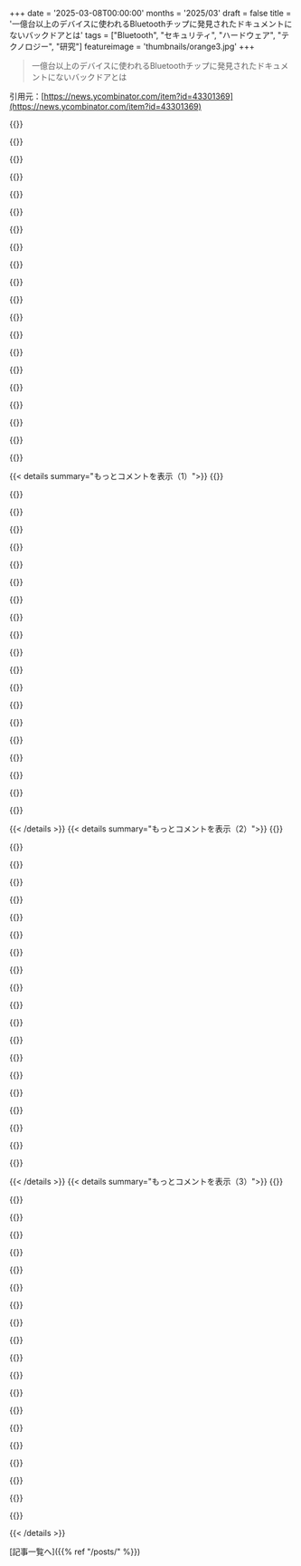 +++
date = '2025-03-08T00:00:00'
months = '2025/03'
draft = false
title = '一億台以上のデバイスに使われるBluetoothチップに発見されたドキュメントにないバックドアとは'
tags = ["Bluetooth", "セキュリティ", "ハードウェア", "テクノロジー", "研究"]
featureimage = 'thumbnails/orange3.jpg'
+++

> 一億台以上のデバイスに使われるBluetoothチップに発見されたドキュメントにないバックドアとは

引用元：[https://news.ycombinator.com/item?id=43301369](https://news.ycombinator.com/item?id=43301369)

{{<matomeQuote body="タイトルはちょっと誤解を招くかも。読んでみたら、'バックドア’は自分のUSB Bluetoothアダプタのメモリや低レベル機能を覗いたり操作したりする機能っぽいから、無線越しには使えないんじゃないかな。こういう未文書のデバッグコマンドはよくあることで、何度も逆アセンブルして見つけたことがある。これ単体では大きな問題とは思わない。もしこれがホスト以外から使えたら話は変わるけど。" userName="iracigt" createdAt="2025-03-08T16:58:45" color="#785bff">}}

{{<matomeQuote body="オープンハードウェアの観点から見ると、こういう大げさな見出しは迷惑。デバッグインターフェースやファームウェア更新が’バックドア’や’セキュリティの脆弱性’とされるのは、全てを閉じ込める結果になってしまう。Espressifはこの分野でほぼ唯一のオープンさを持っていて、ツールチェーンやモデムスタックの逆アセンブルを奨励しているのに、こういう悪い宣伝が返ってくるのは悲しい。" userName="iracigt" createdAt="2025-03-08T17:13:48" color="#45d325">}}

{{<matomeQuote body="HCIコマンドは、さらに別の欠陥がない限り遠隔からはアクセスできない。記事の重要な部分は、『BluetoothスタックがHCIコマンドをデバイスでどう扱うかによって、悪意のあるファームウェアや不正Bluetooth接続を通してのリモートな悪用が可能かもしれない』ってこと。安全なドライバスタックを持ち、ローカルコードを信頼すれば、HCIのベンダー拡張は問題ないはずだけど、HCI拡張はセキュリティホールになり得る。" userName="AlotOfReading" createdAt="2025-03-08T23:07:56" color="#785bff">}}

{{<matomeQuote body="もしコンピュータが自分のBluetoothアダプタのメモリを覗いたり操作しているとしたら、Web Bluetooth APIの上で動いているソフトウェアが関係してるかも。悪化しないことを願うけど、最悪の場合、信頼できるソフトがBluetoothアクセスを必要として許可した結果、マルウェアが残ってしまう可能性も。無文書のアクセスがあるのは、特に持続性が問題になると、悪影響が大きい。" userName="usrusr" createdAt="2025-03-08T17:43:14" color="">}}

{{<matomeQuote body="想像してみて。半信半疑のソフトを信じてBluetoothアクセスを許可した結果、結局マルウェアが残ると、最悪の事態になるかも。だけど、そんな環境を持ってる人はほぼいない。さらに、このチップセットはIOTデバイスにしか使われてないから、恐れたように使えるわけじゃないし、書き込み可能なメモリも持ってるのか疑問だ。" userName="gruez" createdAt="2025-03-08T17:46:50" color="">}}

{{<matomeQuote body="なるほど、'PCがESPを無線のために使うことはない、ESPは無線をするデバイスとして使われる'って思っていたんだけど、気づかなかった。Bluetoothチップを聞くとNordicsを思い浮かべるけど、PCがANT+を話すためにUSBポートに入れるドングルがNrf52だったりする。" userName="usrusr" createdAt="2025-03-08T18:49:00" color="">}}

{{<matomeQuote body="＞最悪のケースを無視して、半信半疑のソフトを許可した結果、マルウェアが残るかもしれない。4つのセキュリティ境界を越えてハードウェアアクセスを許すのは危険で、リスクを理解してないなら何が起きてもおかしくない。仮想Bluetoothデバイスを使って、ハイパーバイザーに実際のデバイスを操作させる方が安全だよ。" userName="laurowyn" createdAt="2025-03-08T22:39:44" color="#ff5c5c">}}

{{<matomeQuote body="攻撃者が別の脆弱性からアクセスを得た場合、この機能は役立つかもしれない。ESP32がホストシステムにシリアルリンクで接続されたモデムとして使われている場合、攻撃者は文書化されてないコマンドを使ってBluetoothデバイスを攻撃することも考えられる。ホストデバイスにルート権限がなくてもできるかも。" userName="20after4" createdAt="2025-03-08T17:20:54" color="">}}

{{<matomeQuote body="その通り。研究は良い。ソフトウェア開発者はHCIがこんな制御を持つとは思ってないから、未文書なため脅威モデルに含まれず、ユーザースペースから予期せず利用可能になる。'バックドア’と呼ぶのは間違ってないけど、誤解を招くのも事実。ここでの脅威は、予想外の能力を持つコンテキストの持続性にある。" userName="iracigt" createdAt="2025-03-08T17:28:39" color="#45d325">}}

{{<matomeQuote body="＞ソフト開発者はHCIがこんな制御を持つとは思ってないから、未文書なため脅威モデルに含まれず、ユーザースペースから予期せず利用可能に。この可能性は現代のIO周辺機器スタックを知ってるソフト開発者には明らかで、OSドライバの設計ミスに対しての防御策はほとんどない。ドキュメントがない限り、こうした機能を持たないと考えるのは甘い。" userName="throwaway5574" createdAt="2025-03-08T22:13:32" color="#ff5c5c">}}

{{<matomeQuote body="そうだね、でも...実際のプロジェクトでESP32のHCIを外部にさらすやつっている？Hackadayの記事とかで見かける”Your ESP32 As A USB Bluetooth Dongle”みたいなやつくらいじゃない？それ見て”いいね”って思って、あとは忘れるみたいな。もし実際にそんなデバイスを見つけたら、いい脱獄ベクトルになりそうだけど、脱獄が必要なデバイスかどうかは分からないし、特に意味がない気もする。" userName="seba_dos1" createdAt="2025-03-08T18:14:30" color="">}}

{{<matomeQuote body="＞理論的には、攻撃者は未文書のコマンドを使って近くのBluetoothデバイスをスキャン、偽装、攻撃する可能性がある。ESP32をホストしているデバイスでroot権限を取得しなくてもできるかもって、これってノートパソコンが乗っ取られた時と何が違うの？aircrack-ngとかを使えるようになるのは同じじゃない？" userName="gruez" createdAt="2025-03-08T17:41:58" color="#38d3d3">}}

{{<matomeQuote body="そんなに違わないかも。普通の”pwn”より簡単かもしれないし、root権限がなくてもできるかもだけど、これはTFAに書いてあることに基づいた私の仮説ね。" userName="20after4" createdAt="2025-03-08T18:05:55" color="">}}

{{<matomeQuote body="もしUSBなら、ChromeのJSで直接できるはずだよ。" userName="sitkack" createdAt="2025-03-08T18:08:58" color="">}}

{{<matomeQuote body="WebUSBはデバイスがUSBディスクリプタでオプトインしないといけない。そうじゃないと、ファームウェアの更新ができるUSBデバイスはこの問題を抱えることになるかも。ここでの問題はWebSerialかもね、HCIはシリアルポートデバイスを通じてくるから。ホストのドライバがBluetoothアダプタとして受け取ったら、OSはシリアルデバイスへのアクセスをブロックするべきだと思うけど。" userName="iracigt" createdAt="2025-03-08T18:14:59" color="">}}

{{<matomeQuote body="＞WebUSBはデバイスがUSBディスクリプタでオプトインしないといけない。確か、あの制限は取り除かれたはず。" userName="monocasa" createdAt="2025-03-08T19:18:10" color="">}}

{{<matomeQuote body="＞普通の”pwn”より簡単かもしれないし、root権限がなくてもできるかも。これはIOTデバイスだから、全てがrootで動いてるよ。" userName="gruez" createdAt="2025-03-08T18:30:14" color="#38d3d3">}}

{{<matomeQuote body="私のノートパソコンには、この”脆弱性”について何も書かれていない10ページのクイックスタートガイドが付いてきた。Wi-Fiチップが混信モードに入ったりパケットを注入できるかどうかを知るには、ボランティアが维护しているWikiをチェックしなきゃいけない。" userName="gruez" createdAt="2025-03-08T18:29:24" color="">}}

{{<matomeQuote body="じゃあ、悪意のあるIoTデバイスやツールを作れないか？ちょっと疑問で、他のエクスプロイト経由でのアクセスが必要な理由が分からない。Bluetoothの知識があまりないんだけど、近くのデバイスを”スキャン”、“偽装”、“攻撃”するって、ターゲットがすでに接続しているデバイスのこと？くだらない質問でごめん。" userName="tru3_power" createdAt="2025-03-09T14:51:25" color="">}}

{{<matomeQuote body="理論的には攻撃者は、非文書化されたコマンドを使って周囲のBluetoothデバイスをスキャンしたり、偽装したり、その他の攻撃をすることができる。で？デバイスは乗っ取られたってことじゃん。Bluetoothチップが特殊な魔法の防御装置だと思ってたの？物理的な外部の行動者をどうやって止めるの？「ここにESP32禁止」って書いた看板でも貼ってるの？" userName="huang_chung" createdAt="2025-03-08T17:25:36" color="">}}

{{< details summary="もっとコメントを表示（1）">}}
{{<matomeQuote body="読んだ感じ、これは大騒ぎしすぎなんじゃない？OS内からディスクドライブのファームウェアを書き換えられるってことを知るまで待とうぜ。" userName="huang_chung" createdAt="2025-03-08T17:18:10" color="">}}

{{<matomeQuote body="@iracigt：スノーデンが発表した信じられない機密情報を知っていたり、期待していたりした人が多くいたが、秘密にしておいて一般的な言葉で話し合っていたんだ。あなたが求めている「バックドア」の証拠は、別のスノーデン的なリーク、安価なプローブや脱獄、または高価で時間がかかるアナログ分析で得られる。現行の証拠と技術的実現可能性を見る限り、安価な中国のSoCに信頼を置かないほうがいい。大まかな結論として、現在のCCP管理下の中国製SoCがRF側からの悪用に弱い可能性が高い。クリティカルなインフラや家庭での使用には信じられない。西側の代替案としてはRaspberry Pi PICO 2 Wが推奨される。" userName="vaxman" createdAt="2025-03-11T00:34:53" color="#45d325">}}

{{<matomeQuote body="つまり、Bluetoothの暗号を覗けるってことじゃん。どうやってそれがバックドアじゃないの？" userName="2OEH8eoCRo0" createdAt="2025-03-08T21:46:52" color="">}}

{{<matomeQuote body="あなたは誤読してるみたいだね：＞”この新しいツールを使って、TargolicはBluetooth機能の低レベルコントロールを可能にする隠されたベンダー固有のコマンドを発見した”。攻撃はBluetoothを介して行われる。USBCドライバを使って攻撃の可能性を探ったって話だ。" userName="vlovich123" createdAt="2025-03-08T20:22:55" color="">}}

{{<matomeQuote body="あなたが引用したものには、Bluetoothを介してのエクスプロイトがあるって意味はない。つまり、それが本当に正しいなら、もっと良い引用を見つけないといけないよ。" userName="seba_dos1" createdAt="2025-03-08T20:26:43" color="">}}

{{<matomeQuote body="それだけでなく、USBCドライバじゃなくてCで書かれたUSBドライバだ。全てが間違ってる。元の記事は本当に不快で、今の情報を考えると実際には大したことじゃない。" userName="justsid" createdAt="2025-03-09T00:05:10" color="">}}

{{<matomeQuote body="私が受け取ったのは、悪意のある行為者が自分の製品でESP32チップを使ってこれらのコマンドを利用して、実質的にはトロイの木馬を配信する可能性があるってこと。『この超安いホームオートメーション製品を買って』が、私のネットワークにAPTをインストールすることになる。" userName="haswell" createdAt="2025-03-08T17:09:07" color="">}}

{{<matomeQuote body="それは正確な解釈じゃない。せいぜい、ESP32ラジオを使ったデバイスが任意のパケットを送信したり、MACアドレスを変更したり、メモリやレジスタに読み書きできるってことだ。＞”この超安いホームオートメーション製品を買って”が、私のネットワークにAPTをインストールすることになる。って言っても、それはおかしい。ラジオ付きのデバイスを買うなら、悪意のあるファームウェアが任意のことをする可能性はあるって思うのは普通で、それがネットワークの管理権を持つことを意味するわけじゃない。" userName="Aurornis" createdAt="2025-03-08T17:30:28" color="">}}

{{<matomeQuote body="記事は誤解を招く内容で、攻撃者がコマンドを利用するなら既にデバイスを制御しているから、Bluetoothの仕組みを使って好きにできるんだ。問題は、ファームウェアが他人に適切に入力を検証せずにESPのBluetoothを使わせることができる場合だけど、これは珍しいケースだよ。" userName="seba_dos1" createdAt="2025-03-08T18:03:40" color="">}}

{{<matomeQuote body="攻撃者がコマンドを使えるなら、そのデバイスのライフサイクル内で既に制御されてるのか、過去に制御されてたのかはどうなの？もしサプライヤーが意図的にかサプライチェーンの問題でデバイスを脆弱な状態にするなら、これも問題じゃない？" userName="haswell" createdAt="2025-03-08T20:17:08" color="#ff33a1">}}

{{<matomeQuote body="これらのコマンドは、ROMブートローダーができることをやるんだ。HCIインターフェースを使うから問題になるかも。でも、実際にこの”バックドア”がどういうものか分からずに推測してるだけじゃないの？研究者自身がこのコマンドを”攻撃や監査の実施においてデバイスの多様性を高める”と説明してるから。" userName="seba_dos1" createdAt="2025-03-08T20:33:40" color="">}}

{{<matomeQuote body="安いホームオートメーション製品を買うことが、そのままネットワークにAPTをインストールすることになる。意図があるならBluetoothにコードを隠す必要はなく、ファームウェアにそのまま書けばいいから。デバイス自体がトロイの木馬ってことだよ。" userName="huang_chung" createdAt="2025-03-08T17:12:23" color="#45d325">}}

{{<matomeQuote body="ESPHomeで再フラッシュできるピンにアクセスできるESP32製品を買うべき！" userName="stragies" createdAt="2025-03-08T17:14:45" color="">}}

{{<matomeQuote body="100％賛成だよ。ESPHomeはESP32を活用するのに最高だね。" userName="20after4" createdAt="2025-03-08T17:22:09" color="">}}

{{<matomeQuote body="安い中華IoTガジェットを購入して自宅ネットワークに接続するリスクは、どこにでもある話だよね？" userName="alt227" createdAt="2025-03-08T18:18:11" color="">}}

{{<matomeQuote body="安いホームオートメーション製品を買うことがAPTをインストールするってこと、最初からそういう前提じゃなかったっけ？" userName="excalibur" createdAt="2025-03-08T18:49:06" color="">}}

{{<matomeQuote body="研究者が発見したのは、すでにコード実行を持つ人に低レベルの予想以上のアクセスを許す未文書のハードウェア機能なんだ。これを”バックドア”と呼ぶのはクリックベイトに過ぎない。" userName="lima" createdAt="2025-03-08T17:04:57" color="#38d3d3">}}

{{<matomeQuote body="ちょっと混乱してるんだけど、Bluetoothスタックにいくつかの未文書のコマンドがあるの？もしこれがデバイス上で既に実行中のコードにしかアクセスできないんなら、バックドアとは呼べない気がする。" userName="Palomides" createdAt="2025-03-08T16:57:23" color="">}}

{{<matomeQuote body="確かにBluetoothスタックがHCIコマンドをどう扱うか次第で、悪意のあるファームウェアや不正なBluetooth接続を通じて、このバックドアがリモートで利用される可能性があるかもね。でも、ここでの話はRCEではないと思うよ。" userName="20after4" createdAt="2025-03-08T16:59:54" color="">}}

{{<matomeQuote body="引用されてる内容がRCEを説明してないって、どういう意味？この悪意のあるファームウェアは実際に存在するのか、ESP32が出回ってる中でそれが入ってた可能性はどれくらいあるのかなど、疑問はたくさんあるけど、明らかにRCEを描写してるよ。" userName="haswell" createdAt="2025-03-08T17:14:45" color="#785bff">}}


{{< /details >}}
{{< details summary="もっとコメントを表示（2）">}}
{{<matomeQuote body="リモート攻撃ではないって言いたいんだ。Bluetoothアダプターを使ったコンピュータが自分のファームウェアをデバッグしたり修正したりすることは普通のことだし。問題は、このインターフェースが文書化されてないため、開発者が脅威モデリングを考慮してない可能性があるってことなんだ。" userName="iracigt" createdAt="2025-03-08T17:23:49" color="">}}

{{<matomeQuote body="あなたは、文書化されてないコマンドがリモートで攻撃可能な状態にすることができないと言ってるの？これらのコマンドを実行するにはローカルでの実行が必要かもしれないけど、その影響やハードウェアへの潜在的な影響は分けて考えないといけないよ。" userName="haswell" createdAt="2025-03-08T17:34:05" color="">}}

{{<matomeQuote body="デバイスはプログラム可能として売られてるし、サプライヤーが自分のコードをロードして完全にコントロールしてる。それが売り文句でもあるんだ。さらに、EspressifはBluetoothアダプターの標準インターフェースを使ったコードも出してるから、サプライチェーン内の誰でもこのコマンドなしでファームウェアを変更できる。" userName="iracigt" createdAt="2025-03-08T18:11:04" color="#ff5c5c">}}

{{<matomeQuote body="`nc -l 31337 | sh`を実行すると、システムがリモートで攻撃される状態になるかもしれないけど、それがncやshのRCE脆弱性を意味するわけじゃないんだ。" userName="Purplish9893" createdAt="2025-03-08T17:50:58" color="">}}

{{<matomeQuote body="ncやshはよく知られたツールだし、実行状態を検査できるし、様々な設定の影響が理解されてる。もし誰かが今まで知らなかったncを発見したら、そのソフトウェアは全く別のカテゴリに入るよ。" userName="haswell" createdAt="2025-03-08T18:06:16" color="">}}

{{<matomeQuote body="`nc -l 31337 | sh`を実行すると、システムがリモートで攻撃される状態になるね。誰かがそれをMastodonに投稿して、セキュリティカンファレンスで「Living off the Land: the Hidden Threat Within」ってタイトルで発表する前に早く言わないと。" userName="huang_chung" createdAt="2025-03-08T18:08:33" color="#45d325">}}

{{<matomeQuote body="ここでの攻撃内容は新しいファームウェアをデバイスに再プログラムできること。でも、ターゲットデバイスに物理的に接続しないといけないから、実質的には新しい方法が一つ増えただけだよ。このバックドアは文書化されてなかっただけなんだ。" userName="mystified5016" createdAt="2025-03-09T15:55:46" color="">}}

{{<matomeQuote body="リモートアクセスを有効にするのにローカルアクセスが必要なら、それはRCEじゃないよ。" userName="unsnap_biceps" createdAt="2025-03-08T17:52:28" color="">}}

{{<matomeQuote body="”悪意のあるファームウェアや不正なBluetooth接続でバックドアが可能かも”って言ってるけど、悪意のあるファームウェアはRCEじゃないし、悪さするならその方法でできるんだよね。不正な接続は理論上の話で、まだ実証されてない。記事の見出しは実際の証拠以上に盛りすぎじゃない？エクスプロイトコードのデモを見せてもらってから評価を変えるよ。" userName="20after4" createdAt="2025-03-08T17:23:51" color="">}}

{{<matomeQuote body="同意。これは普通のことだし、ファームウェアのアップデートと大差ないよ。懸念されるのは、インバンドデバッグがファームウェアアップデートより必要な権限が少ないかもしれないところ。ユーザー空間のプログラムが悪意のあるペイロードを加える可能性もあるんだ。" userName="iracigt" createdAt="2025-03-08T17:04:08" color="">}}

{{<matomeQuote body="理論的にはBluetoothラジオに低レベルアクセスがあるのは当然なんじゃない？こういう低レベルのインターフェースがある方が好きだな。ドキュメントがないのが問題かも。昔、QualcommのラジオをUSB経由で使ってロック解除してた時はフルOOBの読み書きだったから今のところは良いかも。" userName="mmastrac" createdAt="2025-03-08T17:06:24" color="#ff5c5c">}}

{{<matomeQuote body="彼らのスライドがスペイン語であることはこちらです：<br>https://www.documentcloud.org/documents/25554812-2025-rooted..." userName="rurban" createdAt="2025-03-08T16:45:06" color="">}}

{{<matomeQuote body="要約すると、ファームウェアをリバースエンジニアリングしてHCIコマンドを見つけたってこと。メモリの読み書き、パケット送信、MACアドレスの設定もできるけど、これってあんまりバックドアじゃないよね。デバイスに完全にアクセスしないとHCIコマンドを送れないから、すでにデバイスを操作できてるってこと。面白い研究だけど、”バックドア”って表現にはうんざりだな。多分、ジャーナリストが悪いんじゃない？" userName="Aurornis" createdAt="2025-03-08T17:28:13" color="#ff33a1">}}

{{<matomeQuote body="研究者自身がバックドアと呼んでるよ。彼らのサイトでの発表はこちら：<br>https://www.tarlogic.com/news/backdoor-esp32-chip-infect-ot-…" userName="ValdikSS" createdAt="2025-03-09T06:43:08" color="">}}

{{<matomeQuote body="MACアドレスを設定できるのは面白い事実。ネットで売られてる安いUSB BTアダプタには同じMACアドレスのものが多い。これは、個別のものにするのが面倒だったからかもしれないね。こういうサイトがあるから、いくつかのアダプタはよく知られたコマンドでMACアドレス変更できるよ。" userName="userbinator" createdAt="2025-03-09T06:52:44" color="">}}

{{<matomeQuote body="ランダムなデバイスがEthernetケーブルでMACアドレスを変えたり、任意のパケットを送れるのが脅威じゃないと思う？ケーブルなしでそれができたら、白いバンで”無料キャンディー/BLE永続的脅威”って書いて走り回ることになるんだよ。無線で、ワーム可能で、任意のパケットを送って、無作為にデバイスをスプーフィングできるのに問題視しないの？" userName="ramses0" createdAt="2025-03-08T20:23:50" color="#785bff">}}

{{<matomeQuote body="多くのデバイスがMACアドレスを変えることを許可してるのは知ってると思う。これは特に新しい話じゃないし、Ethernetの初めからそうだった。WindowsやAndroidのプライバシー機能では新しいネットワークに接続する際にランダム化されたMACが使われてるよ。" userName="tredre3" createdAt="2025-03-09T02:10:06" color="#ff33a1">}}

{{<matomeQuote body="あなたのスマホはWiFiに接続するたびにランダムなMACを生成するよ。ハッカーの監獄で会おうね。" userName="mystified5016" createdAt="2025-03-09T15:59:43" color="">}}

{{<matomeQuote body="感染拡大は無さそうで、外部デバイスへの新たな攻撃はできなさそうだよね。" userName="awwaiid" createdAt="2025-03-08T21:19:29" color="">}}

{{<matomeQuote body="みんなカーネル空間で動くオペークなバイナリドライバーをインストールするのは平気なのに、どこかのドキュメントにないESP32のコマンドは危険視されてるって訳わかんない。昔なら面白がって何かに転用しようとしたはずだよ。" userName="raydiak" createdAt="2025-03-08T22:56:40" color="">}}


{{< /details >}}
{{< details summary="もっとコメントを表示（3）">}}
{{<matomeQuote body="またハイプに乗っかってる奴がいる。無知な人たちを怖がらせて、リバースエンジニアリングコミュニティに悪影響を及ぼしてる。" userName="IYasha" createdAt="2025-03-09T13:20:11" color="">}}

{{<matomeQuote body="こういうセンセーショナルな話は嫌だな。Espressifはもっとクローズドになる圧力を感じることになるだろうし。" userName="roger_" createdAt="2025-03-08T17:20:12" color="">}}

{{<matomeQuote body="もしドキュメント化されてたらこんな問題にはならなかったはず。" userName="megadata" createdAt="2025-03-08T18:15:26" color="">}}

{{<matomeQuote body="この件を心配してる人ってJTAGアクセスポートについて知らないんじゃないかな。" userName="ratg13" createdAt="2025-03-08T18:25:02" color="">}}

{{<matomeQuote body="現代のマイコンなら製品版でJTAG/SWDを無効化するか、キー検証でアクセスを制限できる。しかし、未ドキュメントコマンドは無効化できないのが問題。持続的なマルウェアが入る可能性があるかも。ただし、あまり可能性は高くないが、セキュリティの観点から良くはないね。" userName="janice1999" createdAt="2025-03-08T20:37:31" color="#38d3d3">}}

{{<matomeQuote body="これはユーザー用じゃないからだと思うけど、自分のライブラリのプライベートマクロやプライベート関数を全部ドキュメント化する？" userName="mrheosuper" createdAt="2025-03-10T06:35:52" color="">}}

{{<matomeQuote body="この研究は良いけど、見出しは悪いね。物理的アクセスが必要で、他の手段でできたことが多いから、”一般的なBluetoothチップに未ドキュメントのコマンドが見つかりました”ってタイトルの方が良い。" userName="K0balt" createdAt="2025-03-08T21:40:38" color="">}}

{{<matomeQuote body="この話はハードウェアのハッキングには興味深いかもね。既存のハードウェアから余分な機能を得る正当な方法って感じだ。" userName="Ekaros" createdAt="2025-03-08T23:17:29" color="">}}

{{<matomeQuote body="俺もそう思った！ロックされたファームウェアをダウンロードするために使えるかも。LLMを使ってほとんどのコードをクリーンルームにする方法が分かった今、デバイスからファームウェアを抽出するのがもっと価値あることになりそうだ。" userName="K0balt" createdAt="2025-03-09T12:20:27" color="#38d3d3">}}

{{<matomeQuote body="この記事の見出しはウソだね。Bluetoothチップにあるバックドアは、無線攻撃者がチップでコードを実行できるものだ。でもこの記事は、接続されたデバイスのドライバーがチップ上でコードを実行できるって言ってるだけだから、セキュリティ境界を侵害してない。" userName="jimrandomh" createdAt="2025-03-09T00:20:39" color="#785bff">}}

{{<matomeQuote body="俺の記憶が正しければ、2010年頃にCCCでBluetoothのセキュリティがスイスチーズみたいだってプレゼンをしようとして、誰かが怒ってキャンセルされた事件があった気がする。" userName="slater" createdAt="2025-03-08T21:22:29" color="">}}

{{<matomeQuote body="FWIW、ほとんどの人はESP32をBluetooth単体で使わないんだ。主にWi-Fi SoCだからさ。「10億台」はほとんどBT機能を使ってないならおかしい主張だ。" userName="RicoElectrico" createdAt="2025-03-08T17:00:19" color="">}}

{{<matomeQuote body="考えさせられたね。もうアセンブラのバイナリを使うのはやめよう。中間のバイトコードを使ってプライベートなVMでスタートするような、命令のホワイトリストを持って行くべきだと思う。" userName="Woodi" createdAt="2025-03-09T10:05:15" color="">}}

{{<matomeQuote body="次の世界大戦は多分５分ももたないだろうね。核は無くても私たちを石器時代に逆戻りさせることができる。" userName="ceejayoz" createdAt="2025-03-08T16:56:05" color="">}}

{{<matomeQuote body="俺たちのデバイスが一瞬で使えなくなるってこと？" userName="onemoresoop" createdAt="2025-03-08T16:57:02" color="">}}

{{<matomeQuote body="最近聞いた中で最高の陰謀論は、CCPが偵察気球を使って中国製のラジオチップを持つすべてのデバイスを一瞬でDDOSモードに切り替えられるって話だ。それが起こったら公共インターネットの大部分が大混雑して著しい劣化を招く可能性がある。" userName="20after4" createdAt="2025-03-08T17:09:18" color="">}}

{{<matomeQuote body="これが面白い。そんな「DDOSモード」が存在した証拠あるの？" userName="LoganDark" createdAt="2025-03-08T18:10:31" color="">}}

{{<matomeQuote body="それはボットネットで全然別の脅威だからね。ほとんどのボットネットはDDoSに使われることが多いけど、TP-LINKが国家安全保障の脅威だって非難されることはないから。ルーターの脆弱性を直そうとしてた人もいたくらいだし。" userName="LoganDark" createdAt="2025-03-10T18:25:17" color="">}}

{{<matomeQuote body="正直、これって陰謀ファンタジーっぽいよね。アメリカの陰謀論って最近ロシアの方ばっかりで中国と関係ないし。" userName="LoganDark" createdAt="2025-03-08T18:19:35" color="">}}

{{<matomeQuote body="＞”最近聞いた中で最高の陰謀論は、CCPが偵察気球を使って中国製のチップを搭載したデバイスをDDoSモードに切り替えられるってやつ。これはひどい陰謀論だ。西側にいる中国のIOTデバイスが多すぎるから、CCPは気球を飛ばすまでもない。ファームウェアのアップデートを押し付ければDDoS信号を流せる。＞”これが起きたら公衆インターネットが seriously degrade するかもって言ってるけどせいぜい2.4GHzの通信がダメになるだけで全てのWi-Fiネットワークが落ちるわけじゃない。5GHzや携帯通信は影響がないし、重要なシステムは有線接続で守られてるでしょ。" userName="gruez" createdAt="2025-03-08T17:57:36" color="#ff33a1">}}


{{< /details >}}


[記事一覧へ]({{% ref "/posts/" %}})
